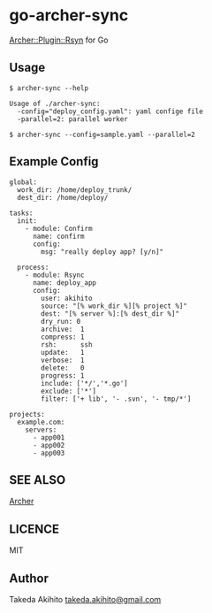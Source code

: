 go-archer-sync
==============

[Archer::Plugin::Rsyn](https://github.com/tokuhirom/Archer/blob/master/lib/Archer/Plugin/Rsync.pm) for Go

Usage
-----

```
$ archer-sync --help

Usage of ./archer-sync:
  -config="deploy_config.yaml": yaml confige file
  -parallel=2: parallel worker

$ archer-sync --config=sample.yaml --parallel=2
```

## Example Config

```
global:
  work_dir: /home/deploy_trunk/
  dest_dir: /home/deploy/

tasks:
  init:
    - module: Confirm
      name: confirm
      config:
        msg: "really deploy app? [y/n]"

  process:
    - module: Rsync
      name: deploy_app
      config:
        user: akihito
        source: "[% work_dir %][% project %]"
        dest: "[% server %]:[% dest_dir %]"
        dry_run: 0
        archive:  1
        compress: 1
        rsh:      ssh
        update:   1
        verbose:  1
        delete:   0
        progress: 1
        include: ['*/','*.go']
        exclude: ['*']
        filter: ['+ lib', '- .svn', '- tmp/*']

projects:
  example.com:
    servers:
      - app001
      - app002
      - app003
```


SEE ALSO
------

[Archer](https://github.com/tokuhirom/Archer)

LICENCE
-------

MIT

Author
------

Takeda Akihito <takeda.akihito@gmail.com>

